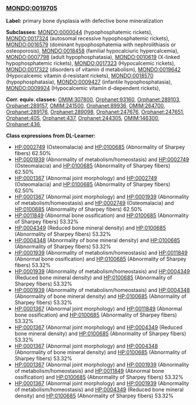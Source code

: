
### [MONDO:0019705](http://purl.obolibrary.org/obo/MONDO_0019705)
**Label:** primary bone dysplasia with defective bone mineralization

**Subclasses:** [MONDO:0000044](http://purl.obolibrary.org/obo/MONDO_0000044) (hypophosphatemic rickets), [MONDO:0017324](http://purl.obolibrary.org/obo/MONDO_0017324) (autosomal recessive hypophosphatemic rickets), [MONDO:0016579](http://purl.obolibrary.org/obo/MONDO_0016579) (dominant hypophosphatemia with nephrolithiasis or osteoporosis), [MONDO:0018458](http://purl.obolibrary.org/obo/MONDO_0018458) (familial hypocalciuric hypercalcemia), [MONDO:0007798](http://purl.obolibrary.org/obo/MONDO_0007798) (adult hypophosphatasia), [MONDO:0010619](http://purl.obolibrary.org/obo/MONDO_0010619) (X-linked hypophosphatemic rickets), [MONDO:0017323](http://purl.obolibrary.org/obo/MONDO_0017323) (Hypocalcemic rickets), [MONDO:0017322](http://purl.obolibrary.org/obo/MONDO_0017322) (disorders of vitamin d metabolism), [MONDO:0019642](http://purl.obolibrary.org/obo/MONDO_0019642) (Hypocalcemic vitamin d-resistant rickets), [MONDO:0018570](http://purl.obolibrary.org/obo/MONDO_0018570) (hypophosphatasia), [MONDO:0009427](http://purl.obolibrary.org/obo/MONDO_0009427) (infantile hypophosphatasia), [MONDO:0009924](http://purl.obolibrary.org/obo/MONDO_0009924) (Hypocalcemic vitamin d-dependent rickets), 

**Corr. equiv. classes:** [OMIM:307800](http://purl.obolibrary.org/obo/OMIM_307800), [Orphanet:93160](http://www.orpha.net/ORDO/Orphanet_93160), [Orphanet:289103](http://www.orpha.net/ORDO/Orphanet_289103), [Orphanet:289157](http://www.orpha.net/ORDO/Orphanet_289157), [OMIM:241500](http://purl.obolibrary.org/obo/OMIM_241500), [Orphanet:89936](http://www.orpha.net/ORDO/Orphanet_89936), [OMIM:264700](http://purl.obolibrary.org/obo/OMIM_264700), [Orphanet:289176](http://www.orpha.net/ORDO/Orphanet_289176), [Orphanet:289098](http://www.orpha.net/ORDO/Orphanet_289098), [Orphanet:247676](http://www.orpha.net/ORDO/Orphanet_247676), [Orphanet:247651](http://www.orpha.net/ORDO/Orphanet_247651), [Orphanet:405](http://www.orpha.net/ORDO/Orphanet_405), [Orphanet:437](http://www.orpha.net/ORDO/Orphanet_437), [Orphanet:244305](http://www.orpha.net/ORDO/Orphanet_244305), [OMIM:146300](http://purl.obolibrary.org/obo/OMIM_146300), [Orphanet:436](http://www.orpha.net/ORDO/Orphanet_436), 

**Class expressions from DL-Learner:**

- [HP:0002749](http://purl.obolibrary.org/obo/HP_0002749) (Osteomalacia) and [HP:0100685](http://purl.obolibrary.org/obo/HP_0100685) (Abnormality of Sharpey fibers) 62.50%
- [HP:0001939](http://purl.obolibrary.org/obo/HP_0001939) (Abnormality of metabolism/homeostasis) and [HP:0002749](http://purl.obolibrary.org/obo/HP_0002749) (Osteomalacia) and [HP:0100685](http://purl.obolibrary.org/obo/HP_0100685) (Abnormality of Sharpey fibers) 62.50%
- [HP:0001367](http://purl.obolibrary.org/obo/HP_0001367) (Abnormal joint morphology) and [HP:0002749](http://purl.obolibrary.org/obo/HP_0002749) (Osteomalacia) and [HP:0100685](http://purl.obolibrary.org/obo/HP_0100685) (Abnormality of Sharpey fibers) 62.50%
- [HP:0001367](http://purl.obolibrary.org/obo/HP_0001367) (Abnormal joint morphology) and [HP:0001939](http://purl.obolibrary.org/obo/HP_0001939) (Abnormality of metabolism/homeostasis) and [HP:0002749](http://purl.obolibrary.org/obo/HP_0002749) (Osteomalacia) and [HP:0100685](http://purl.obolibrary.org/obo/HP_0100685) (Abnormality of Sharpey fibers) 62.50%
- [HP:0011849](http://purl.obolibrary.org/obo/HP_0011849) (Abnormal bone ossification) and [HP:0100685](http://purl.obolibrary.org/obo/HP_0100685) (Abnormality of Sharpey fibers) 53.32%
- [HP:0004349](http://purl.obolibrary.org/obo/HP_0004349) (Reduced bone mineral density) and [HP:0100685](http://purl.obolibrary.org/obo/HP_0100685) (Abnormality of Sharpey fibers) 53.32%
- [HP:0004348](http://purl.obolibrary.org/obo/HP_0004348) (Abnormality of bone mineral density) and [HP:0100685](http://purl.obolibrary.org/obo/HP_0100685) (Abnormality of Sharpey fibers) 53.32%
- [HP:0001939](http://purl.obolibrary.org/obo/HP_0001939) (Abnormality of metabolism/homeostasis) and [HP:0011849](http://purl.obolibrary.org/obo/HP_0011849) (Abnormal bone ossification) and [HP:0100685](http://purl.obolibrary.org/obo/HP_0100685) (Abnormality of Sharpey fibers) 53.32%
- [HP:0001939](http://purl.obolibrary.org/obo/HP_0001939) (Abnormality of metabolism/homeostasis) and [HP:0004349](http://purl.obolibrary.org/obo/HP_0004349) (Reduced bone mineral density) and [HP:0100685](http://purl.obolibrary.org/obo/HP_0100685) (Abnormality of Sharpey fibers) 53.32%
- [HP:0001939](http://purl.obolibrary.org/obo/HP_0001939) (Abnormality of metabolism/homeostasis) and [HP:0004348](http://purl.obolibrary.org/obo/HP_0004348) (Abnormality of bone mineral density) and [HP:0100685](http://purl.obolibrary.org/obo/HP_0100685) (Abnormality of Sharpey fibers) 53.32%
- [HP:0001367](http://purl.obolibrary.org/obo/HP_0001367) (Abnormal joint morphology) and [HP:0011849](http://purl.obolibrary.org/obo/HP_0011849) (Abnormal bone ossification) and [HP:0100685](http://purl.obolibrary.org/obo/HP_0100685) (Abnormality of Sharpey fibers) 53.32%
- [HP:0001367](http://purl.obolibrary.org/obo/HP_0001367) (Abnormal joint morphology) and [HP:0004349](http://purl.obolibrary.org/obo/HP_0004349) (Reduced bone mineral density) and [HP:0100685](http://purl.obolibrary.org/obo/HP_0100685) (Abnormality of Sharpey fibers) 53.32%
- [HP:0001367](http://purl.obolibrary.org/obo/HP_0001367) (Abnormal joint morphology) and [HP:0004348](http://purl.obolibrary.org/obo/HP_0004348) (Abnormality of bone mineral density) and [HP:0100685](http://purl.obolibrary.org/obo/HP_0100685) (Abnormality of Sharpey fibers) 53.32%
- [HP:0001367](http://purl.obolibrary.org/obo/HP_0001367) (Abnormal joint morphology) and [HP:0001939](http://purl.obolibrary.org/obo/HP_0001939) (Abnormality of metabolism/homeostasis) and [HP:0011849](http://purl.obolibrary.org/obo/HP_0011849) (Abnormal bone ossification) and [HP:0100685](http://purl.obolibrary.org/obo/HP_0100685) (Abnormality of Sharpey fibers) 53.32%
- [HP:0001367](http://purl.obolibrary.org/obo/HP_0001367) (Abnormal joint morphology) and [HP:0001939](http://purl.obolibrary.org/obo/HP_0001939) (Abnormality of metabolism/homeostasis) and [HP:0004349](http://purl.obolibrary.org/obo/HP_0004349) (Reduced bone mineral density) and [HP:0100685](http://purl.obolibrary.org/obo/HP_0100685) (Abnormality of Sharpey fibers) 53.32%


